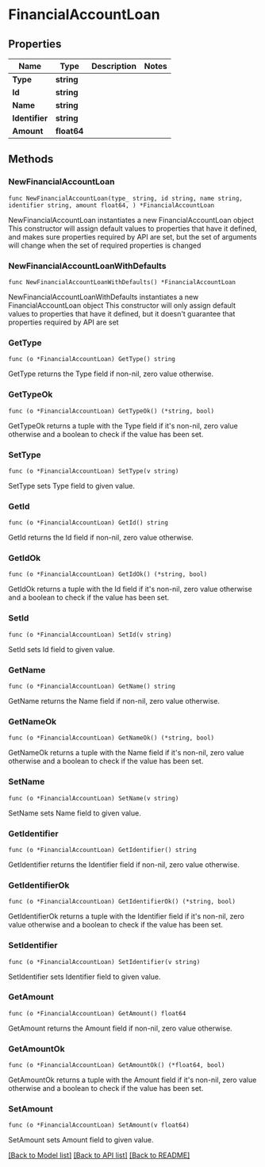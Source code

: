 # FinancialAccountLoan

## Properties

Name | Type | Description | Notes
------------ | ------------- | ------------- | -------------
**Type** | **string** |  | 
**Id** | **string** |  | 
**Name** | **string** |  | 
**Identifier** | **string** |  | 
**Amount** | **float64** |  | 

## Methods

### NewFinancialAccountLoan

`func NewFinancialAccountLoan(type_ string, id string, name string, identifier string, amount float64, ) *FinancialAccountLoan`

NewFinancialAccountLoan instantiates a new FinancialAccountLoan object
This constructor will assign default values to properties that have it defined,
and makes sure properties required by API are set, but the set of arguments
will change when the set of required properties is changed

### NewFinancialAccountLoanWithDefaults

`func NewFinancialAccountLoanWithDefaults() *FinancialAccountLoan`

NewFinancialAccountLoanWithDefaults instantiates a new FinancialAccountLoan object
This constructor will only assign default values to properties that have it defined,
but it doesn't guarantee that properties required by API are set

### GetType

`func (o *FinancialAccountLoan) GetType() string`

GetType returns the Type field if non-nil, zero value otherwise.

### GetTypeOk

`func (o *FinancialAccountLoan) GetTypeOk() (*string, bool)`

GetTypeOk returns a tuple with the Type field if it's non-nil, zero value otherwise
and a boolean to check if the value has been set.

### SetType

`func (o *FinancialAccountLoan) SetType(v string)`

SetType sets Type field to given value.


### GetId

`func (o *FinancialAccountLoan) GetId() string`

GetId returns the Id field if non-nil, zero value otherwise.

### GetIdOk

`func (o *FinancialAccountLoan) GetIdOk() (*string, bool)`

GetIdOk returns a tuple with the Id field if it's non-nil, zero value otherwise
and a boolean to check if the value has been set.

### SetId

`func (o *FinancialAccountLoan) SetId(v string)`

SetId sets Id field to given value.


### GetName

`func (o *FinancialAccountLoan) GetName() string`

GetName returns the Name field if non-nil, zero value otherwise.

### GetNameOk

`func (o *FinancialAccountLoan) GetNameOk() (*string, bool)`

GetNameOk returns a tuple with the Name field if it's non-nil, zero value otherwise
and a boolean to check if the value has been set.

### SetName

`func (o *FinancialAccountLoan) SetName(v string)`

SetName sets Name field to given value.


### GetIdentifier

`func (o *FinancialAccountLoan) GetIdentifier() string`

GetIdentifier returns the Identifier field if non-nil, zero value otherwise.

### GetIdentifierOk

`func (o *FinancialAccountLoan) GetIdentifierOk() (*string, bool)`

GetIdentifierOk returns a tuple with the Identifier field if it's non-nil, zero value otherwise
and a boolean to check if the value has been set.

### SetIdentifier

`func (o *FinancialAccountLoan) SetIdentifier(v string)`

SetIdentifier sets Identifier field to given value.


### GetAmount

`func (o *FinancialAccountLoan) GetAmount() float64`

GetAmount returns the Amount field if non-nil, zero value otherwise.

### GetAmountOk

`func (o *FinancialAccountLoan) GetAmountOk() (*float64, bool)`

GetAmountOk returns a tuple with the Amount field if it's non-nil, zero value otherwise
and a boolean to check if the value has been set.

### SetAmount

`func (o *FinancialAccountLoan) SetAmount(v float64)`

SetAmount sets Amount field to given value.



[[Back to Model list]](../README.md#documentation-for-models) [[Back to API list]](../README.md#documentation-for-api-endpoints) [[Back to README]](../README.md)



